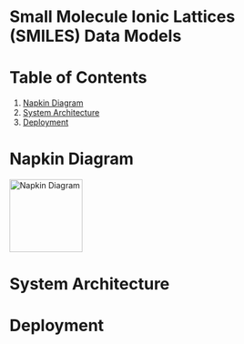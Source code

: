 # Small Molecule Ionic Lattices (SMILES) Data Models

# Table of Contents
1. [Napkin Diagram](napkin)
2. [System Architecture](architecture)
3. [Deployment](deploy)

# Napkin Diagram <a name="napkin"></a>
<!-- ![Napkin](https://github.com/bhavesh-asana/airavata-sandbox/blob/main/gsoc2022/open-inventory/images/napkin.png) -->

<img src="https://github.com/bhavesh-asana/airavata-sandbox/blob/main/gsoc2022/open-inventory/images/napkin.png" alt="Napkin Diagram" width="128" height="128">

# System Architecture <a name="architecture"></a>


# Deployment <a name="deploy"></a>
